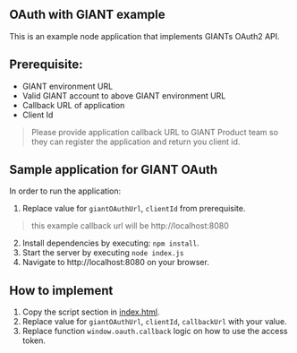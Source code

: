 ## OAuth with GIANT example

This is an example node application that implements GIANTs OAuth2 API.

## Prerequisite: 
- GIANT environment URL
- Valid GIANT account to above GIANT environment URL
- Callback URL of application
- Client Id
> Please provide application callback URL to GIANT Product team so they can register the application and return you client id.

## Sample application for GIANT OAuth
In order to run the application:

1. Replace value for `giantOAuthUrl`, `clientId` from prerequisite. 
> this example callback url will be http://localhost:8080
2. Install dependencies by executing: `npm install`.
3. Start the server by executing `node index.js`
4. Navigate to http://localhost:8080 on your browser.

## How to implement

1. Copy the script section in [index.html](/public/index.html).
2. Replace value for `giantOAuthUrl`, `clientId`, `callbackUrl` with your value.
3. Replace function `window.oauth.callback` logic on how to use the access token.